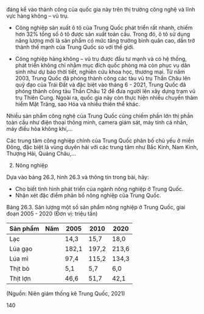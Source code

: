 đáng kể vào thành công của quốc gia này trên thị trường công nghệ và lĩnh vực hàng không – vũ trụ.

- Công nghiệp sản xuất ô tô của Trung Quốc phát triển rất nhanh, chiếm hơn 32% tổng số ô tô được sản xuất toàn cầu. Trong đó, ô tô sử dụng năng lượng mới là sản phẩm có mức tăng trưởng bình quân cao, dần trở thành thế mạnh của Trung Quốc so với thế giới.

- Công nghiệp hàng không – vũ trụ được đầu tư mạnh và có hệ thống, phát triển không chỉ nhằm mục đích quốc phòng mà còn phục vụ dân sinh như dự báo thời tiết, nghiên cứu khoa học, thương mại. Từ năm 2003, Trung Quốc đã phóng thành công các tàu vũ trụ Thần Châu lên quỹ đạo của Trái Đất và đặc biệt vào tháng 6 - 2021, Trung Quốc đã phóng thành công tàu Thần Châu 12 để đưa người lên xây dựng trạm vũ trụ Thiên Cung. Ngoài ra, quốc gia này còn thực hiện nhiều chuyến thám hiểm Mặt Trăng, sao Hỏa và nhiều thiên thể khác.

Nhiều sản phẩm công nghệ của Trung Quốc cũng chiếm phần lớn thị phần toàn cầu như điện thoại thông minh, camera giám sát, máy tính cá nhân, máy điều hòa không khí,...

Các trung tâm công nghiệp chính của Trung Quốc phân bố chủ yếu ở miền Đông, đặc biệt là vùng duyên hải với các trung tâm như Bắc Kinh, Nam Kinh, Thượng Hải, Quảng Châu,...

2. Nông nghiệp

Dựa vào bảng 26.3, hình 26.3 và thông tin trong bài, hãy:
- Cho biết tình hình phát triển của ngành nông nghiệp ở Trung Quốc.
- Nhận xét đặc điểm phân bố nông nghiệp của Trung Quốc.

Bảng 26.3. Sản lượng một số sản phẩm nông nghiệp ở Trung Quốc, giai đoạn 2005 - 2020
(Đơn vị: triệu tấn)

| Sản phẩm | Năm | 2005  | 2010  | 2020  |
| -------- | --- | ----- | ----- | ----- |
| Lạc      |     | 14,3  | 15,7  | 18,0  |
| Lúa gạo  |     | 182,1 | 197,2 | 213,6 |
| Lúa mì   |     | 97,4  | 115,2 | 134,3 |
| Thịt bò  |     | 5,1   | 5,7   | 6,0   |
| Thịt lợn |     | 46,6  | 51,7  | 42,1  |


(Nguồn: Niên giám thống kê Trung Quốc, 2021)

140